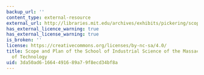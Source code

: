 ```yaml
---
backup_url: ''
content_type: external-resource
external_url: http://libraries.mit.edu/archives/exhibits/pickering/scope-plan.html
has_external_licence_warning: true
has_external_license_warning: true
is_broken: ''
license: https://creativecommons.org/licenses/by-nc-sa/4.0/
title: Scope and Plan of the School of Industrial Science of the Massachusetts Institute
  of Technology
uid: 3da50ad6-1664-4916-89a7-9f8ecd34bf8a
---
```


